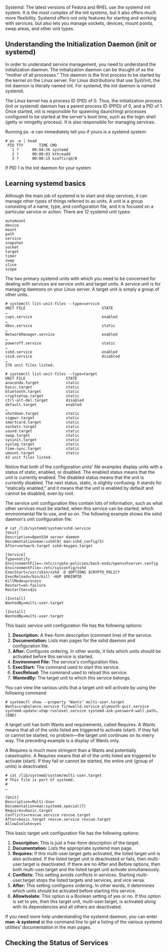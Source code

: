 Systemd: The latest versions of Fedora and RHEL use the systemd init system. 
It is the most complex of the init systems, but it also offers much more flexibility. 
Systemd offers not only features for starting and working with services,
but also lets you manage sockets, devices, mount points, swap areas, and other unit types.

Understanding the Initialization Daemon (init or systemd)
---

In order to understand service management, you need to understand the initialization daemon.
The initialization daemon can be thought of as the “mother of all processes.”
This daemon is the first process to be started by the kernel on the Linux server.
For Linux distributions that use SysVinit, the init daemon is literally named init.
For systemd, the init daemon is named systemd.

The Linux kernel has a process ID (PID) of 0. 
Thus, the initialization process (init or systemd) daemon has a parent process ID (PPID) of 0, and a PID of 1.
Once started, init is responsible for spawning (launching) processes configured to be started at the server's boot time,
such as the login shell (getty or mingetty process). 
It is also responsible for managing services.

 Running ps -e can immediately tell you if yours is a systemd system:
```
# ps -e | head
 PID TTY       TIME CMD
   1 ?      00:04:36 systemd
   2 ?      00:00:03 kthreadd
   3 ?      00:00:15 ksoftirqd/0
```
If PID 1 is the init daemon for your system

Learning systemd basics
---

Although the main job of systemd is to start and stop services, 
it can manage other types of things referred to as units. A unit is a group consisting of a name, 
type, and configuration file, and it is focused on a particular service or action. There are 12 systemd unit types:
```
automount
device
mount
path
service
snapshot
socket
target
timer
swap
slice
scope
```

The two primary systemd units with which you need to be concerned for dealing with services 
are service units and target units. 
A service unit is for managing daemons on your Linux server.
A target unit is simply a group of other units.

```
# systemctl list-unit-files --type=service
UNIT FILE                                  STATE
…
cups.service                               enabled
…
dbus.service                               static
…
NetworkManager.service                     enabled
…
poweroff.service                           static
…
sshd.service                               enabled
sssd.service                               disabled
…
276 unit files listed.
```
```
# systemctl list-unit-files --type=target
UNIT FILE                  STATE
anaconda.target            static
basic.target               static
bluetooth.target           static
cryptsetup.target          static
ctrl-alt-del.target        disabled
default.target             enabled
…
shutdown.target            static
sigpwr.target              static
smartcard.target           static
sockets.target             static
sound.target               static
swap.target                static
sysinit.target             static
syslog.target              static
time-sync.target           static
umount.target              static
43 unit files listed.
```

Notice that both of the configuration units’ file examples display units with a status of static, enabled, or disabled. 
The enabled status means that the unit is currently enabled. 
The disabled status means that the unit is currently disabled. The next status, static, 
is slightly confusing. It stands for “statically enabled,” 
and it means that the unit is enabled by default and cannot be disabled, even by root.


The service unit configuration files contain lots of information, such as what other services must be started, 
when this service can be started, which environmental file to use, and so on. 
The following example shows the sshd daemon's unit configuration file:
```
# cat /lib/systemd/system/sshd.service
[Unit]
Description=OpenSSH server daemon
Documentation=man:sshd(8) man:sshd_config(5)
After=network.target sshd-keygen.target
 
[Service]
Type=notify
EnvironmentFile=-/etc/crypto-policies/back-ends/opensshserver.config
EnvironmentFile=-/etc/sysconfig/sshd
ExecStart=/usr/sbin/sshd -D $OPTIONS $CRYPTO_POLICY
ExecReload=/bin/kill -HUP $MAINPID
KillMode=process
Restart=on-failure
RestartSec=42s
 
[Install]
WantedBy=multi-user.target
 
[Install]
WantedBy=multi-user.target
```

This basic service unit configuration file has the following options:

1. **Description:** A free-form description (comment line) of the service.
2. **Documentation:** Lists man pages for the sshd daemon and configuration file.
3. **After:** Configures ordering. In other words, it lists which units should be activated before this service is started.
4. **Environment File:** The service's configuration files.
5. **ExecStart:** The command used to start this service.
6. **ExecReload:** The command used to reload this service.
7. **WantedBy:** The target unit to which this service belongs.


You can view the various units that a target unit will activate by using the following command:
```
# systemctl show --property "Wants" multi-user.target
Wants=irqbalance.service firewalld.service plymouth-quit.service
systemd-update-utmp-runlevel.service systemd-ask-password-wall.path…
(END)
```

A target unit has both Wants and requirements, called Requires. A Wants means that all of the units listed are triggered to activate (start). If they fail or cannot be started, no problem—the target unit continues on its merry way. The preceding example is a display of Wants only.

A Requires is much more stringent than a Wants and potentially catastrophic. A Requires means that all of the units listed are triggered to activate (start). If they fail or cannot be started, the entire unit (group of units) is deactivated.

```
# cat /lib/systemd/system/multi-user.target
# This file is part of systemd.
#
…
 
[Unit]
Description=Multi-User
Documentation=man:systemd.special(7)
Requires=basic.target
Conflicts=rescue.service rescue.target
After=basic.target rescue.service rescue.target
AllowIsolate=yes
```

This basic target unit configuration file has the following options:

1. **Description:** This is just a free-form description of the target.
2. **Documentation:** Lists the appropriate systemd man page.
3. **Requires:** If this multi-user.target gets activated, the listed target unit is also activated. If the listed target unit is deactivated or fails, then multi-user.target is deactivated. If there are no After and Before options, then both multi-user.target and the listed target unit activate simultaneously.
4. **Conflicts:** This setting avoids conflicts in services. Starting multi-user.target stops the listed targets and services, and vice versa.
5. **After:** This setting configures ordering. In other words, it determines which units should be activated before starting this service.
7. **AllowIsolate:** This option is a Boolean setting of yes or no. If this option is set to yes, then this target unit, multi-user.target, is activated along with its dependencies and all others are deactivated.

If you need more help understanding the systemd daemon, 
you can enter **man -k systemd** at the command line to get a listing of the various systemd utilities’ documentation 
in the man pages.

Checking the Status of Services
---
